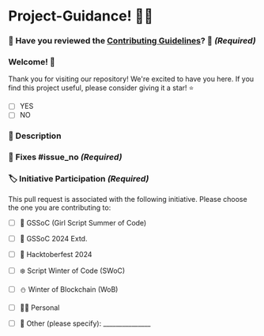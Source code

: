 # Project-Guidance! 🎊🎈

### 🎉 Have you reviewed the [Contributing Guidelines](https://github.com/Kushal997-das/Project-Guidance/blob/main/CONTRIBUTING.md)? 🤔 *(Required)*

### Welcome! 🎉

Thank you for visiting our repository! We're excited to have you here. If you find this project useful, please consider giving it a star! ⭐


<!-- Please check the boxes that apply by replacing `[ ]` with `[x]`. -->
- [ ] YES
- [ ] NO

### 📝 Description 

<!-- Please provide a brief description of your changes here. -->

### 🔧 Fixes #issue_no *(Required)*

<!-- Replace issue_no with the relevant issue number that this PR addresses -->

### 🏷️ Initiative Participation *(Required)*

This pull request is associated with the following initiative. Please choose the one you are contributing to:

<!-- Please check the boxes that apply by replacing `[ ]` with `[x]`. -->

- [ ] 🌸 GSSoC (Girl Script Summer of Code)
- [ ] 🌼 GSSoC 2024 Extd.
- [ ] 🍂 Hacktoberfest 2024
- [ ] ❄️ Script Winter of Code (SWoC)
- [ ] ⛄ Winter of Blockchain (WoB)
- [ ] 🙋‍♂️ Personal
- [ ] 📌 Other (please specify): _______________


